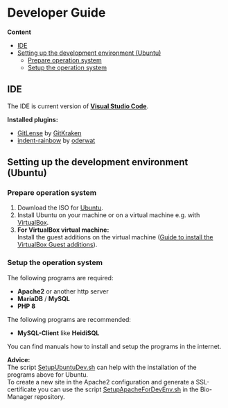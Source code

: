 # Developer Guide

**Content**
- [IDE](#ide)
- [Setting up the development environment (Ubuntu)](#setting-up-the-development-environment-ubuntu)
    - [Prepare operation system](#prepare-operation-system)
    - [Setup the operation system](#setup-the-operation-system)

## IDE
The IDE is current version of [**Visual Studio Code**](https://code.visualstudio.com).

**Installed plugins:**  
- [GitLense](https://marketplace.visualstudio.com/items?itemName=eamodio.gitlens) by [GitKraken](https://marketplace.visualstudio.com/publishers/eamodio)
- [indent-rainbow](https://marketplace.visualstudio.com/items?itemName=oderwat.indent-rainbow) by [oderwat](https://marketplace.visualstudio.com/publishers/oderwat)

## Setting up the development environment (Ubuntu)
### Prepare operation system
1. Download the ISO for [Ubuntu](https://ubuntu.com/download/desktop).
2. Install Ubuntu on your machine or on a virtual machine e.g. with [VirtualBox](https://www.virtualbox.org/wiki/Downloads).
3. **For VirtualBox virtual machine:**  
Install the guest additions on the virtual machine ([Guide to install the VirtualBox Guest additions](https://askubuntu.com/questions/22743/how-do-i-install-guest-additions-in-a-virtualbox-vm)).

### Setup the operation system
The following programs are required:
- **Apache2** or another http server
- **MariaDB** / **MySQL**
- **PHP 8**

The following programs are recommended:
- **MySQL-Client** like **HeidiSQL**

You can find manuals how to install and setup the programs in the internet.

**Advice:**  
The script [SetupUbuntuDev.sh](https://github.com/MasterZydra/Automation-Scripts/blob/main/SetupOS/SetupUbuntuDev.sh) can help with the installation of the programs above for Ubuntu.  
To create a new site in the Apache2 configuration and generate a SSL-certificate you can use the script [SetupApacheForDevEnv.sh](https://github.com/MasterZydra/Bio-Manager/blob/master/SetupApacheForDevEnv.sh) in the Bio-Manager repository.